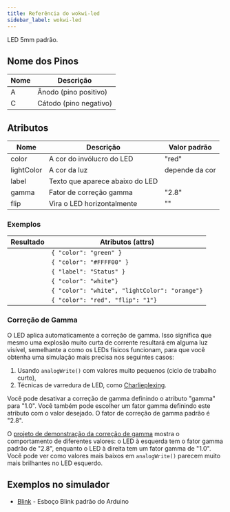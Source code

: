 ```yaml
---
title: Referência do wokwi-led
sidebar_label: wokwi-led
---
```


LED 5mm padrão.

<wokwi-led />

## Nome dos Pinos

| Nome | Descrição              |
| ---- | ---------------------- |
| A    | Ânodo (pino positivo)  |
| C    | Cátodo (pino negativo) |

## Atributos

| Nome       | Descrição                       | Valor padrão         |
| ---------- | ------------------------------- | ---------------------|
| color      | A cor do invólucro do LED       | "red"                |
| lightColor | A cor da luz                    | depende da cor       |
| label      | Texto que aparece abaixo do LED |                      |
| gamma      | Fator de correção gamma         | "2.8"                |
| flip       | Vira o LED horizontalmente      | ""                   |

### Exemplos

| Resultado                                                 | Atributos (attrs)                             |
| --------------------------------------------------------- | --------------------------------------------- |
| <wokwi-led color="green" />                               | `{ "color": "green" }`                        |
| <wokwi-led color="#FFFF00" />                             | `{ "color": "#FFFF00" }`                      |
| <wokwi-led label="Status" />                              | `{ "label": "Status" }`                       |
| <wokwi-led color="white" />                               | `{ "color": "white"}`                         |
| <wokwi-led color="white" lightColor="orange" value="1" /> | `{ "color": "white", "lightColor": "orange"}` |
| <wokwi-led color="red" flip="1"/>                         | `{ "color": "red", "flip": "1"}`              |

### Correção de Gamma

O LED aplica automaticamente a correção de gamma. Isso significa que mesmo uma explosão muito curta de corrente resultará
em alguma luz visível, semelhante a como os LEDs físicos funcionam, para que você obtenha uma simulação mais precisa nos seguintes casos:

1. Usando `analogWrite()` com valores muito pequenos (ciclo de trabalho curto),
2. Técnicas de varredura de LED, como [Charlieplexing](https://goodarduinocode.com/guides/charlieplexing).

Você pode desativar a correção de gamma definindo o atributo "gamma" para "1.0". Você também pode escolher um
fator gamma definindo este atributo com o valor desejado. O fator de correção de gamma padrão é "2.8".

O [projeto de demonstração da correção de gamma](https://wokwi.com/projects/304762988710068800) mostra o comportamento de diferentes valores: o LED à esquerda tem o fator gamma padrão de "2.8", enquanto o LED à direita tem um fator gamma de "1.0". Você pode ver como valores mais baixos em `analogWrite()` parecem muito mais brilhantes no LED esquerdo.

## Exemplos no simulador

- [Blink](https://wokwi.com/arduino/libraries/demo/blink) - Esboço Blink padrão do Arduino
